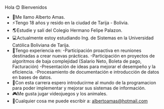 Hola 😊 Bienvenidos 
- 📌Me llamo Alberto Amas.
- ⚡Tengo 18 años y resido en la ciudad de Tarija - Bolivia.
- 🌎Estudie y salí del Colegio Hermano Felipe Palazon.
- 💻Actualmente estoy estudiando Ing. de Sistemas en la Universidad Católica Boliviana de Tarija.
- 🔎Tengo experiencia en:
    -Participación proactiva en reuniones destinadas a crear nuevas prácticas.
    -Participación en proyectos de algoritmos de baja complejidad (Salario Neto, Boleta de pago, Facturación)
    -Presentación de ideas para mejorar el desempeño y la eficiencia.
    -Procesamiento de documentación e introducción de datos en bases de datos.
- 🤖Con esta carrera espero introducirme al mundo de la programacion para poder implementar y mejorar sus sistemas de información.
- 🎮Me gusta jugar videojuegos y los animales.
- 🍟Cualquier cosa me puede escribir a: albertoamas@hotmail.com
